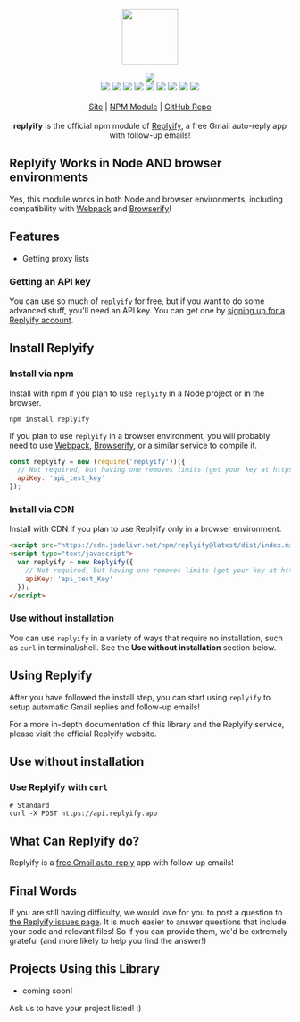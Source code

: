 <p align="center">
  <a href="https://cdn.itwcreativeworks.com/assets/replyify/images/logo/replyify-brandmark-black-x.svg">
    <img src="https://cdn.itwcreativeworks.com/assets/replyify/images/logo/replyify-brandmark-black-x.svg" width="100px">
  </a>
</p>

<p align="center">
  <img src="https://img.shields.io/github/package-json/v/replyify/replyify.svg">
  <br>
  <img src="https://img.shields.io/librariesio/release/npm/replyify.svg">
  <img src="https://img.shields.io/bundlephobia/min/replyify.svg">
  <img src="https://img.shields.io/codeclimate/maintainability-percentage/replyify/replyify.svg">
  <img src="https://img.shields.io/npm/dm/replyify.svg">
  <img src="https://img.shields.io/node/v/replyify.svg">
  <img src="https://img.shields.io/website/https/replyify.app.svg">
  <img src="https://img.shields.io/github/license/replyify/replyify.svg">
  <img src="https://img.shields.io/github/contributors/replyify/replyify.svg">
  <img src="https://img.shields.io/github/last-commit/replyify/replyify.svg">
  <br>
  <br>
  <a href="https://replyify.app">Site</a> | <a href="https://www.npmjs.com/package/replyify">NPM Module</a> | <a href="https://github.com/replyify/replyify">GitHub Repo</a>
  <br>
  <br>
  <strong>replyify</strong> is the official npm module of <a href="https://replyify.app">Replyify</a>, a free Gmail auto-reply app with follow-up emails!
</p>

## Replyify Works in Node AND browser environments
Yes, this module works in both Node and browser environments, including compatibility with [Webpack](https://www.npmjs.com/package/webpack) and [Browserify](https://www.npmjs.com/package/browserify)!

## Features
* Getting proxy lists

### Getting an API key
You can use so much of `replyify` for free, but if you want to do some advanced stuff, you'll need an API key. You can get one by [signing up for a Replyify account](https://replyify.app/authentication/signup).

## Install Replyify
### Install via npm
Install with npm if you plan to use `replyify` in a Node project or in the browser.
```shell
npm install replyify
```
If you plan to use `replyify` in a browser environment, you will probably need to use [Webpack](https://www.npmjs.com/package/webpack), [Browserify](https://www.npmjs.com/package/browserify), or a similar service to compile it.

```js
const replyify = new (require('replyify'))({
  // Not required, but having one removes limits (get your key at https://replyify.app).
  apiKey: 'api_test_key'
});
```

### Install via CDN
Install with CDN if you plan to use Replyify only in a browser environment.
```html
<script src="https://cdn.jsdelivr.net/npm/replyify@latest/dist/index.min.js"></script>
<script type="text/javascript">
  var replyify = new Replyify({
    // Not required, but having one removes limits (get your key at https://replyify.app).
    apiKey: 'api_test_Key'
  });
</script>
```

### Use without installation
You can use `replyify` in a variety of ways that require no installation, such as `curl` in terminal/shell. See the **Use without installation** section below.

## Using Replyify
After you have followed the install step, you can start using `replyify` to setup automatic Gmail replies and follow-up emails!

For a more in-depth documentation of this library and the Replyify service, please visit the official Replyify website.

## Use without installation
### Use Replyify with `curl`
```shell
# Standard
curl -X POST https://api.replyify.app
```

## What Can Replyify do?
Replyify is a [free Gmail auto-reply](https://replyify.app) app with follow-up emails!

## Final Words
If you are still having difficulty, we would love for you to post
a question to [the Replyify issues page](https://github.com/replyify/replyify/issues). It is much easier to answer questions that include your code and relevant files! So if you can provide them, we'd be extremely grateful (and more likely to help you find the answer!)

## Projects Using this Library
* coming soon!

Ask us to have your project listed! :)
